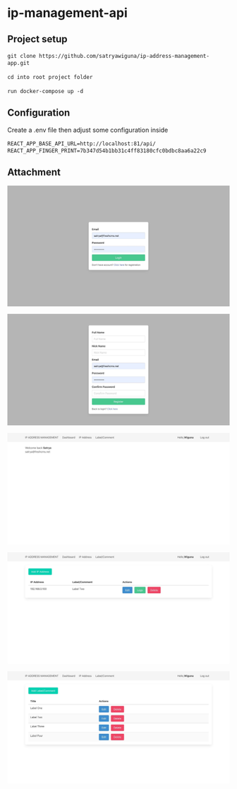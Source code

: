 # ip-management-api

## Project setup
```
git clone https://github.com/satryawiguna/ip-address-management-app.git

cd into root project folder

run docker-compose up -d
```

## Configuration
Create a .env file then adjust some configuration inside
```
REACT_APP_BASE_API_URL=http://localhost:81/api/
REACT_APP_FINGER_PRINT=7b347d54b1bb31c4ff83180cfc0bdbc8aa6a22c9

```

## Attachment
![Login Page](login.jpg)

![Register Page](register.jpg)

![Dashboard Page](dashboard.jpg)

![IP Address Page](ip-address.jpg)

![Label Page](label.jpg)


